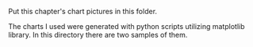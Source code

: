 Put this chapter's chart pictures in this folder.

The charts I used were generated with python scripts utilizing matplotlib library. In this directory there are two samples of them.
